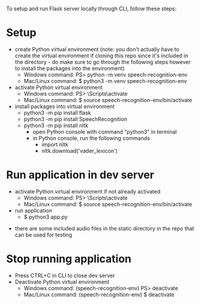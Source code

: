 To setup and run Flask server locally through CLI, follow these steps:

# Setup

- create Python virtual environment (note: you don't actually have to create the virtual environment if cloning this repo since it's included in the directory - do make sure to go through the following steps however to install the packages into the environment)
  - Windows command: PS> python -m venv speech-recognition-env
  - Mac/Linux command: $ python3 -m venv speech-recognition-env
- activate Python virtual environment
  - Windows command: PS> \Scripts\activate
  - Mac/Linux command: $ source speech-recognition-env/bin/activate
- install packages into virtual environment
  - python3 -m pip install flask
  - python3 -m pip install SpeechRecognition
  - python3 -m pip install nltk
    - open Python console with command "python3" in terminal
    - in Python console, run the following commands
      - import nltk
      - nltk.download('vader_lexicon')

# Run application in dev server

- activate Python virtual environment if not already activated
  - Windows command: PS> \Scripts\activate
  - Mac/Linux command: $ source speech-recognition-env/bin/activate
- run application
  - $ python3 app.py
* there are some included audio files in the static directory in the repo that can be used for testing

# Stop running application

- Press CTRL+C in CLI to close dev server
- Deactivate Python virtual environment
  - Windows command: (speech-recognition-env) PS> deactivate
  - Mac/Linux command: (speech-recognition-env) $ deactivate
